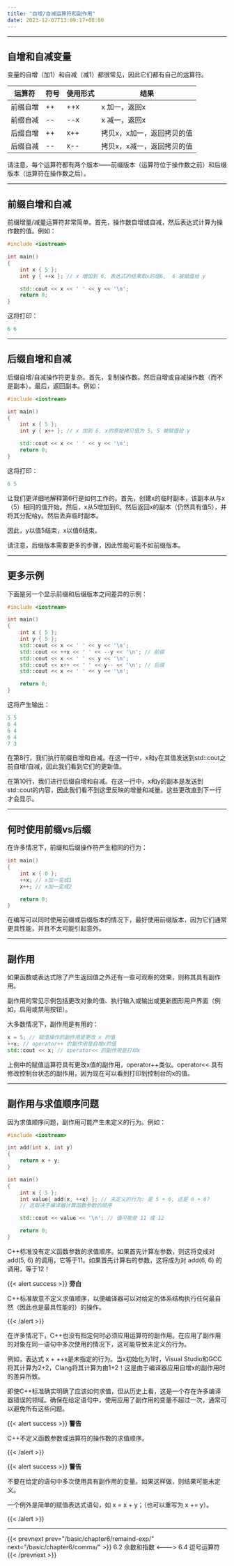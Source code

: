 ```yaml
---
title: "自增/自减运算符和副作用"
date: 2023-12-07T13:09:17+08:00
---
```


***
## 自增和自减变量

变量的自增（加1）和自减（减1）都很常见，因此它们都有自己的运算符。

| 运算符 |  符号  |  使用形式 |  结果 |
|  ----  | ----  | ----  | ----  |
| 前缀自增 | ++ | ++x | x 加一，返回x |
| 前缀自减 | \-\- | \-\-x | x 减一，返回x |
| 后缀自增 | ++ | x++ | 拷贝x，x加一，返回拷贝的值 |
| 后缀自减 | \-\- | x\-\- | 拷贝x，x减一，返回拷贝的值 |

请注意，每个运算符都有两个版本——前缀版本（运算符位于操作数之前）和后缀版本（运算符在操作数之后）。

***
## 前缀自增和自减

前缀增量/减量运算符非常简单。首先，操作数自增或自减，然后表达式计算为操作数的值。例如：

```C++
#include <iostream>

int main()
{
    int x { 5 };
    int y { ++x }; // x 增加到 6, 表达式的结果取x的值6,  6 被赋值给 y

    std::cout << x << ' ' << y << '\n';
    return 0;
}
```

这将打印：

```C++
6 6
```

***
## 后缀自增和自减

后缀自增/自减操作符更复杂。首先，复制操作数。然后自增或自减操作数（而不是副本）。最后，返回副本。例如：

```C++
#include <iostream>

int main()
{
    int x { 5 };
    int y { x++ }; // x 加到 6, x的原始拷贝值为 5, 5 被赋值给 y

    std::cout << x << ' ' << y << '\n';
    return 0;
}
```

这将打印：

```C++
6 5
```

让我们更详细地解释第6行是如何工作的。首先，创建x的临时副本，该副本从与x（5）相同的值开始。然后，x从5增加到6。然后返回x的副本（仍然具有值5），并将其分配给y。然后丢弃临时副本。

因此，y以值5结束，x以值6结束。

请注意，后缀版本需要更多的步骤，因此性能可能不如前缀版本。

***
## 更多示例

下面是另一个显示前缀和后缀版本之间差异的示例：

```C++
#include <iostream>

int main()
{
    int x { 5 };
    int y { 5 };
    std::cout << x << ' ' << y << '\n';
    std::cout << ++x << ' ' << --y << '\n'; // 前缀
    std::cout << x << ' ' << y << '\n';
    std::cout << x++ << ' ' << y-- << '\n'; // 后缀
    std::cout << x << ' ' << y << '\n';

    return 0;
}
```

这将产生输出：

```C++
5 5
6 4
6 4
6 4
7 3
```

在第8行，我们执行前缀自增和自减。在这一行中，x和y在其值发送到std::cout之前自增/自减，因此我们看到它们的更新值。

在第10行，我们进行后缀自增和自减。在这一行中，x和y的副本是发送到std::cout的内容，因此我们看不到这里反映的增量和减量。这些更改直到下一行才会显示。

***
## 何时使用前缀vs后缀

在许多情况下，前缀和后缀操作符产生相同的行为：

```C++
int main()
{
    int x { 0 };
    ++x; // x加一变成1
    x++; // x加一变成2

    return 0;
}
```

在编写可以同时使用前缀或后缀版本的情况下，最好使用前缀版本，因为它们通常更具性能，并且不太可能引起意外。

***
## 副作用

如果函数或表达式除了产生返回值之外还有一些可观察的效果，则称其具有副作用。

副作用的常见示例包括更改对象的值、执行输入或输出或更新图形用户界面（例如，启用或禁用按钮）。

大多数情况下，副作用是有用的：

```C++
x = 5; // 赋值操作的副作用是更改 x 的值
++x; // operator++ 的副作用是自增x的值
std::cout << x; // operator<< 的副作用是打印x
```

上例中的赋值运算符具有更改x值的副作用，operator++类似。operator<< 具有修改控制台状态的副作用，因为现在可以看到打印到控制台的x的值。

***
## 副作用与求值顺序问题

因为求值顺序问题，副作用可能产生未定义的行为。例如：

```C++
#include <iostream>

int add(int x, int y)
{
    return x + y;
}

int main()
{
    int x { 5 };
    int value{ add(x, ++x) }; // 未定义的行为: 是 5 + 6, 还是 6 + 6?
    // 这取决于编译器计算函数参数的顺序

    std::cout << value << '\n'; // 值可能是 11 或 12

    return 0;
}
```

C++标准没有定义函数参数的求值顺序。如果首先计算左参数，则这将变成对 add(5, 6) 的调用，它等于11。如果首先计算右的参数，这将成为对 add(6, 6) 的调用，等于12！

{{< alert success >}}
**旁白**

C++标准故意不定义求值顺序，以便编译器可以对给定的体系结构执行任何最自然（因此也是最具性能的）的操作。

{{< /alert >}}

在许多情况下，C++也没有指定何时必须应用运算符的副作用。在应用了副作用的对象在同一语句中多次使用的情况下，这可能导致未定义的行为。

例如，表达式 x + ++x是未指定的行为。当x初始化为1时，Visual Studio和GCC将其计算为2+2，Clang将其计算为由1+2！这是由于编译器应用自增x的副作用时的差异所致。

即使C++标准确实明确了应该如何求值，但从历史上看，这是一个存在许多编译器错误的领域。确保在给定语句中，使用应用了副作用的变量不超过一次，通常可以避免所有这些问题。

{{< alert success >}}
**警告**

C++不定义函数参数或运算符的操作数的求值顺序。

{{< /alert >}}

{{< alert success >}}
**警告**

不要在给定的语句中多次使用具有副作用的变量。如果这样做，则结果可能未定义。

一个例外是简单的赋值表达式语句，如 x = x + y；（也可以重写为 x += y）。

{{< /alert >}}

***

{{< prevnext prev="/basic/chapter6/remaind-exp/" next="/basic/chapter6/comma/" >}}
6.2 余数和指数
<--->
6.4 逗号运算符
{{< /prevnext >}}
